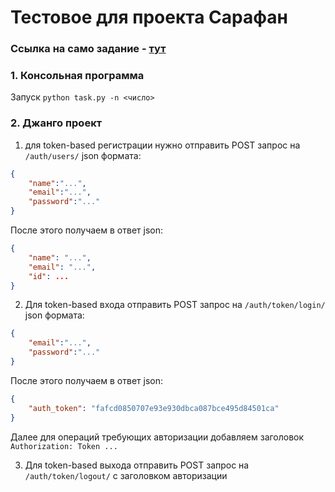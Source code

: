 # Тестовое для проекта Сарафан

### Cсылка на само задание - [тут](https://docs.google.com/document/d/1ijSd6t5pSGELWKnvswsKViuVC9fISAeG5J54BHO5W5U)

### 1. Консольная программа

Запуск `python task.py -n <число>`

### 2. Джанго проект

1. для token-based регистрации нужно отправить POST запрос на `/auth/users/` json формата:
```json
{	
	"name":"...",
	"email":"...",
	"password":"..."
}
```
После этого получаем в ответ json:
```json
{
	"name": "...",
	"email": "...",
	"id": ...
}
```

2. Для token-based входа отправить POST запрос на `/auth/token/login/` json формата:
```json
{	
	"email":"...",
	"password":"..."
}
```

После этого получаем в ответ json:
```json
{
	"auth_token": "fafcd0850707e93e930dbca087bce495d84501ca"
}
```

Далее для операций требующих авторизации добавляем заголовок
`Authorization: Token ...`


3. Для token-based выхода отправить POST запрос на  `/auth/token/logout/` c заголовком авторизации

